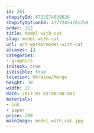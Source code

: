 ```yaml
---
id: 261
shopifyId: 8723274039626
shopifyOptionId: 47772454781258
order: 322
title: Model with cat
slug: model-with-cat
url: art-works/model-with-cat
aliases: []
categories:
- graphics
inStock: true
isVisible: true
location: Ukraine/Mango
height: 30
width: 21
date: 2017-01-01T00:00:00Z
materials:
- ink
- paper
price: 300
mainImage: model_with_cat.jpg
---
```

